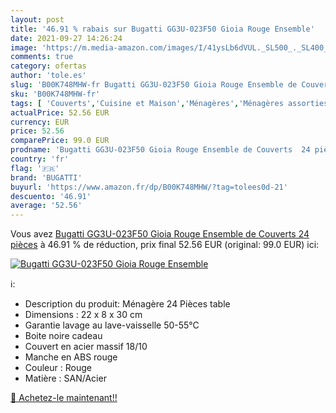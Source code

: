 ```yaml
---
layout: post
title: '46.91 % rabais sur Bugatti GG3U-023F50 Gioia Rouge Ensemble'
date: 2021-09-27 14:26:24
image: 'https://m.media-amazon.com/images/I/41ysLb6dVUL._SL500_._SL400_.jpg'
comments: true
category: ofertas
author: 'tole.es'
slug: 'B00K748MHW-fr Bugatti GG3U-023F50 Gioia Rouge Ensemble de Couverts 24...'
sku: 'B00K748MHW-fr'
tags: [ 'Couverts','Cuisine et Maison','Ménagères','Ménagères assorties','Vaisselle et arts de la table','bugatti', ]
actualPrice: 52.56 EUR
currency: EUR
price: 52.56
comparePrice: 99.0 EUR
prodname: 'Bugatti GG3U-023F50 Gioia Rouge Ensemble de Couverts  24 pièces'
country: 'fr'
flag: '🇫🇷'
brand: 'BUGATTI'
buyurl: 'https://www.amazon.fr/dp/B00K748MHW/?tag=tolees0d-21'
descuento: '46.91'
average: '52.56'
---
```


Vous avez [Bugatti GG3U-023F50 Gioia Rouge Ensemble de Couverts  24 pièces](https://www.amazon.fr/dp/B00K748MHW/?tag=tolees0d-21)  à  46.91 % de réduction, prix final  52.56 EUR (original: 99.0 EUR) ici:

[![Bugatti GG3U-023F50 Gioia Rouge Ensemble](https://m.media-amazon.com/images/I/41ysLb6dVUL._SL500_._SL400_.jpg)](https://www.amazon.fr/dp/B00K748MHW/?tag=tolees0d-21)

ℹ️:

- Description du produit: Ménagère 24 Pièces table
- Dimensions : 22 x 8 x 30 cm
- Garantie lavage au lave-vaisselle 50-55°C
- Boite noire cadeau
- Couvert en acier massif 18/10
- Manche en ABS rouge
- Couleur : Rouge
- Matière : SAN/Acier

[🛒 Achetez-le maintenant!!](https://www.amazon.fr/dp/B00K748MHW/?tag=tolees0d-21)
